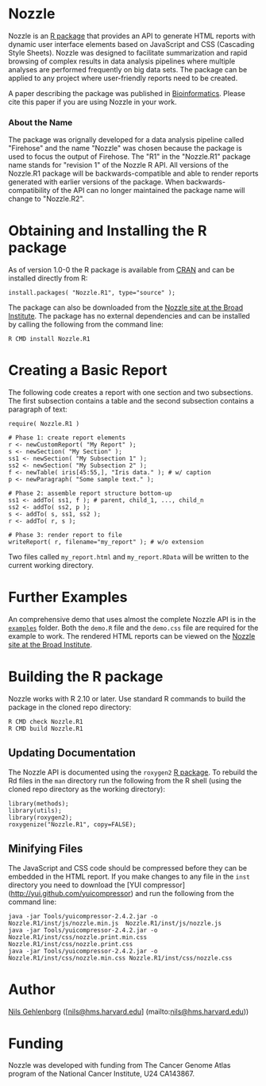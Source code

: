 # Nozzle

Nozzle is an [R package](http://www.r-project.org) that provides an API to generate HTML reports with dynamic user interface elements based on JavaScript and CSS (Cascading Style Sheets). Nozzle was designed to facilitate summarization and rapid browsing of complex results in data analysis pipelines where multiple analyses are performed frequently on big data sets. The package can be applied to any project where user-friendly reports need to be created.

A paper describing the package was published in [Bioinformatics](http://bioinformatics.oxfordjournals.org/content/29/8/1089). Please cite this paper if you are using Nozzle in your work.

### About the Name

The package was orignally developed for a data analysis pipeline called "Firehose" and the name "Nozzle" was chosen because the package is used to focus the output of Firehose. The "R1" in the "Nozzle.R1" package name stands for "revision 1" of the Nozzle R API. All versions of the Nozzle.R1 package will be backwards-compatible and able to render reports generated with earlier versions of the package. When backwards-compatibility of the API can no longer maintained the package name will change to "Nozzle.R2".

# Obtaining and Installing the R package

As of version 1.0-0 the R package is available from [CRAN](http://cran.r-project.org) and can be installed directly from R:

	install.packages( "Nozzle.R1", type="source" );

The package can also be downloaded from the [Nozzle site at the Broad Institute](http://gdac.broadinstitute.org/nozzle). The package has no external dependencies and can be installed by calling the following from the command line:

	R CMD install Nozzle.R1


# Creating a Basic Report

The following code creates a report with one section and two subsections. The first subsection contains a table and the second subsection contains a paragraph of text:

	require( Nozzle.R1 )
	
	# Phase 1: create report elements
	r <- newCustomReport( "My Report" );
	s <- newSection( "My Section" );
	ss1 <- newSection( "My Subsection 1" );
	ss2 <- newSection( "My Subsection 2" );
	f <- newTable( iris[45:55,], "Iris data." ); # w/ caption
	p <- newParagraph( "Some sample text." );
	
	# Phase 2: assemble report structure bottom-up
	ss1 <- addTo( ss1, f ); # parent, child_1, ..., child_n 
	ss2 <- addTo( ss2, p );
	s <- addTo( s, ss1, ss2 );
	r <- addTo( r, s );
	
	# Phase 3: render report to file
	writeReport( r, filename="my_report" ); # w/o extension

Two files called `my_report.html` and `my_report.RData` will be written to the current working directory.

# Further Examples

An comprehensive demo that uses almost the complete Nozzle API is in the [`examples`](https://github.com/parklab/Nozzle/tree/develop/examples) folder.
Both the `demo.R` file and the `demo.css` file are required for the example to work. The rendered HTML reports can be viewed on the [Nozzle site at the Broad Institute](http://gdac.broadinstitute.org/docs/nozzle/reports/nozzle1.html).  

# Building the R package

Nozzle works with R 2.10 or later. Use standard R commands to build the package in the cloned repo directory:

	R CMD check Nozzle.R1
	R CMD build Nozzle.R1


## Updating Documentation

The Nozzle API is documented using the `roxygen2` [R package](http://cran.r-project.org/web/packages/roxygen2/index.html). To rebuild the Rd files in the `man` directory run the following from the R shell (using the cloned repo directory as the working directory):

	library(methods);
	library(utils);
	library(roxygen2);
	roxygenize("Nozzle.R1", copy=FALSE);


## Minifying Files

The JavaScript and CSS code should be compressed before they can be embedded in the HTML report. If you make changes to any file in the `inst` directory you need to download the [YUI compressor] (http://yui.github.com/yuicompressor) and run the following from the command line:

	java -jar Tools/yuicompressor-2.4.2.jar -o Nozzle.R1/inst/js/nozzle.min.js 	Nozzle.R1/inst/js/nozzle.js
	java -jar Tools/yuicompressor-2.4.2.jar -o Nozzle.R1/inst/css/nozzle.print.min.css Nozzle.R1/inst/css/nozzle.print.css
	java -jar Tools/yuicompressor-2.4.2.jar -o Nozzle.R1/inst/css/nozzle.min.css Nozzle.R1/inst/css/nozzle.css


# Author

[Nils Gehlenborg](http://www.gehlenborg.com) ([nils@hms.harvard.edu] (mailto:nils@hms.harvard.edu))

# Funding

Nozzle was developed with funding from The Cancer Genome Atlas program of the National Cancer Institute, U24 CA143867.
